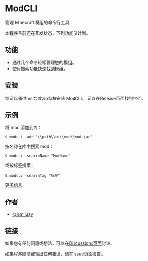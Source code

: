 # ModCLI

管理 Minecraft 模组的命令行工具

本程序目前还在开发状态，下列功能仅计划。



## 功能

- 通过几个命令轻松管理您的模组。
- 使用搜索功能快速找到模组。


## 安装

您可以通过msi包或zip存档安装 ModCLI。
可以在Release页面找到它们。


    
## 示例

将 mod 添加到库：
```
$ modcli -add "\\path\\to\\mod\\mod.jar"
```
按名称在库中搜索 mod：
```
$ modcli -searchName "ModName"
```
或按标签搜索：
```
$ modcli -searchTag "标签"
```
[更多信息](https://github.com/iamliuzy/ModCLI/wiki)


## 作者

- [@iamliuzy](https://www.github.com/iamliuzy)


## 链接

如果您有任何问题或想法，可以在[Discussions页面](https://github.com/iamliuzy/ModCLI/discussions)讨论。

如果程序崩溃或输出任何错误，请在[Issue页面](https://github.com/iamliuzy/ModCLI/issues)报告。
